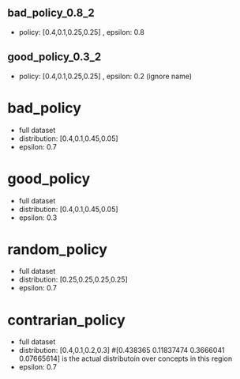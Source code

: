 ## bad_policy_0.8_2
- policy: [0.4,0.1,0.25,0.25] , epsilon: 0.8

## good_policy_0.3_2
- policy: [0.4,0.1,0.25,0.25] , epsilon: 0.2 (ignore name)

# bad_policy
- full dataset
- distribution: [0.4,0.1,0.45,0.05] 
- epsilon: 0.7  

# good_policy
- full dataset
- distribution: [0.4,0.1,0.45,0.05] 
- epsilon: 0.3

# random_policy
- full dataset
- distribution: [0.25,0.25,0.25,0.25] 
- epsilon: 0.7  

# contrarian_policy 
- full dataset
- distribution: [0.4,0.1,0.2,0.3]  #[0.438365   0.11837474 0.3666041  0.07665614] is the actual distributoin over concepts in this region
- epsilon: 0.7  

